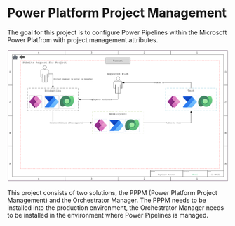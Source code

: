 # Power Platform Project Management

The goal for this project is to configure Power Pipelines within the Microsoft Power Platfrom with project management attributes. 

![Pipeline Design](https://github.com/edrft99/Power-Pipelines-and-Enhanced-ALM/blob/6862dd5a8bf9f3de4c0f89b7de47447bd6917458/Diagrams/Pipeline%20Process.png)

This project consists of two solutions, the PPPM (Power Platform Project Management) and the Orchestrator Manager. The PPPM needs to be installed into the production environment, the Orchestrator Manager needs to be installed in the environment where Power Pipelines is managed.
